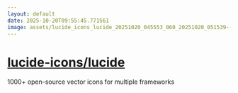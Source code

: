 ```yaml
---
layout: default
date: 2025-10-20T09:55:45.771561
image: assets/lucide_icons_lucide_20251020_045553_060_20251020_051539--20251020T071540827--cropped.png
---
```


# [lucide-icons/lucide](https://github.com/lucide-icons/lucide/)

1000+ open-source vector icons for multiple frameworks
